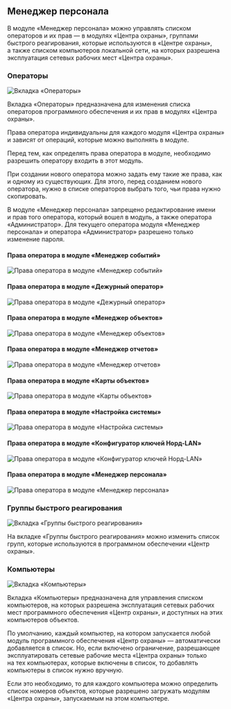 ## Менеджер персонала

В модуле «Менеджер персонала» можно управлять списком операторов и их прав — в модулях «Центра охраны», группами быстрого реагирования, которые используются в «Центре охраны», а также списком компьютеров локальной сети, на которых разрешена эксплуатация сетевых рабочих мест «Центра охраны».

### Операторы

![Вкладка «Операторы»][id-01]

Вкладка «Операторы» предназначена для изменения списка операторов программного обеспечения и их прав в модулях «Центра охраны».

Права оператора индивидуальны для каждого модуля «Центра охраны» и зависят от операций, которые можно выполнять в модуле.

Перед тем, как определять права оператора в модуле, необходимо разрешить оператору входить в этот модуль.

При создании нового оператора можно задать ему такие же права, как и одному из существующих. Для этого, перед созданием нового оператора, нужно в списке операторов выбрать того, чьи права нужно скопировать.

В модуле «Менеджер персонала» запрещено редактирование имени и прав того оператора, который вошел в модуль, а также оператора «Администратор». 
Для текущего оператора модуля «Менеджер персонала» и оператора «Администратор» разрешено только изменение пароля.

#### Права оператора в модуле «Менеджер событий»
![Права оператора в модуле «Менеджер событий»][id-02]

#### Права оператора в модуле «Дежурный оператор»
![Права оператора в модуле «Дежурный оператор»][id-03]

#### Права оператора в модуле «Менеджер объектов»
![Права оператора в модуле «Менеджер объектов»][id-04]

#### Права оператора в модуле «Менеджер отчетов»
![Права оператора в модуле «Менеджер отчетов»][id-05]

#### Права оператора в модуле «Карты объектов»
![Права оператора в модуле «Карты объектов»][id-06]

#### Права оператора в модуле «Настройка системы»
![Права оператора в модуле «Настройка системы»][id-07]

#### Права оператора в модуле «Конфигуратор ключей Норд-LAN»
![Права оператора в модуле «Конфигуратор ключей Норд-LAN»][id-08]

#### Права оператора в модуле «Менеджер персонала»
![Права оператора в модуле «Менеджер персонала»][id-09]

### Группы быстрого реагирования

![Вкладка «Группы быстрого реагирования»][id-10]

На вкладке «Группы быстрого реагирования» можно изменить список групп, которые используются в программном обеспечении «Центр охраны».

### Компьютеры

![Вкладка «Компьютеры»][id-11]

Вкладка «Компьютеры» предназначена для управления списком компьютеров, на которых разрешена эксплуатация сетевых рабочих мест программного обеспечения «Центр охраны», и доступных на этих компьютеров объектов.

По умолчанию, каждый компьютер, на котором запускается любой модуль программного обеспечения «Центр охраны» — автоматически добавляется в список. Но, если включено ограничение, разрешающее эксплуатировать сетевые рабочие места «Центра охраны» только на тех компьютерах, которые включены в список, то добавлять компьютеры в список нужно вручную.

Если это необходимо, то для каждого компьютера можно определить список номеров объектов, которые разрешено загружать модулям «Центра охраны», запускаемым на этом компьютере.

[id-01]: /img/empman-01.png "Вкладка «Операторы»"
[id-02]: /img/empman-01-01.png "Права оператора в модуле «Менеджер событий»"
[id-03]: /img/empman-01-02.png "Права оператора в модуле «Дежурный оператор»"
[id-04]: /img/empman-01-03.png "Права оператора в модуле «Менеджер объектов»"
[id-05]: /img/empman-01-04.png "Права оператора в модуле «Менеджер отчетов»"
[id-06]: /img/empman-01-05.png "Права оператора в модуле «Карты объектов»"
[id-07]: /img/empman-01-06.png "Права оператора в модуле «Настройка системы»"
[id-08]: /img/empman-01-07.png "Права оператора в модуле «Конфигуратор ключей Норд-LAN»"
[id-09]: /img/empman-01-08.png "Права оператора в модуле «Менеджер персонала»"
[id-10]: /img/empman-02.png "Вкладка «Группы быстрого реагирования»"
[id-11]: /img/empman-03.png "Вкладка «Компьютеры»"

